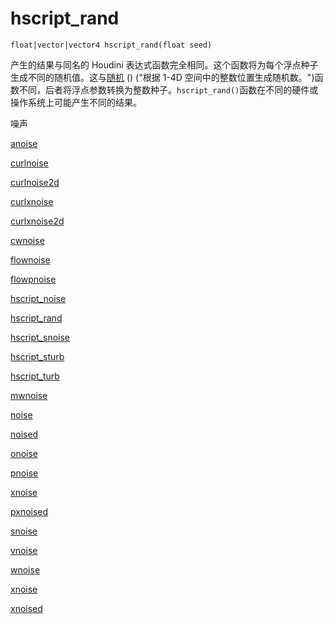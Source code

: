 # hscript_rand

`float|vector|vector4 hscript_rand(float seed)`

产生的结果与同名的 Houdini 表达式函数完全相同。这个函数将为每个浮点种子生成不同的随机值。这与[随机](random.html) () ("根据 1-4D 空间中的整数位置生成随机数。")函数不同，后者将浮点参数转换为整数种子。`hscript_rand()`函数在不同的硬件或操作系统上可能产生不同的结果。

噪声

[anoise](anoise.html)

[curlnoise](curlnoise.html)

[curlnoise2d](curlnoise2d.html)

[curlxnoise](curlxnoise.html)

[curlxnoise2d](curlxnoise2d.html)

[cwnoise](cwnoise.html)

[flownoise](flownoise.html)

[flowpnoise](flowpnoise.html)

[hscript_noise](hscript_noise.html)

[hscript_rand](hscript_rand.html)

[hscript_snoise](hscript_snoise.html)

[hscript_sturb](hscript_sturb.html)

[hscript_turb](hscript_turb.html)

[mwnoise](mwnoise.html)

[noise](noise.html)

[noised](noised.html)

[onoise](onoise.html)

[pnoise](pnoise.html)

[xnoise](pxnoise.html)

[pxnoised](pxnoised.html)

[snoise](snoise.html)

[vnoise](vnoise.html)

[wnoise](wnoise.html)

[xnoise](xnoise.html)

[xnoised](xnoised.html)
